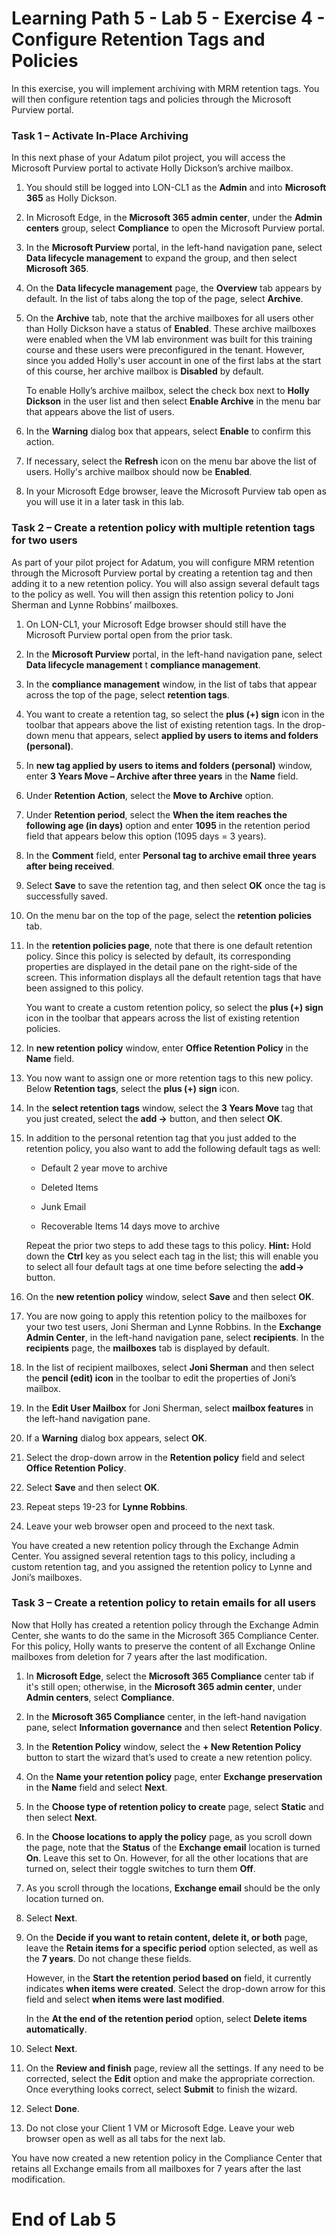 # Learning Path 5 - Lab 5 - Exercise 4 - Configure Retention Tags and Policies  

In this exercise, you will implement archiving with MRM retention tags. You will then configure retention tags and policies through the Microsoft Purview portal. 

### Task 1 – Activate In-Place Archiving

In this next phase of your Adatum pilot project, you will access the Microsoft Purview portal to activate Holly Dickson’s archive mailbox.   

1. You should still be logged into LON-CL1 as the **Admin** and into **Microsoft 365** as Holly Dickson.

2. In Microsoft Edge, in the **Microsoft 365 admin center**, under the **Admin centers** group, select **Compliance** to open the Microsoft Purview portal.

3. In the **Microsoft Purview** portal, in the left-hand navigation pane, select **Data lifecycle management** to expand the group, and then select **Microsoft 365**. 

4. On the **Data lifecycle management** page, the **Overview** tab appears by default. In the list of tabs along the top of the page, select **Archive**.

5. On the **Archive** tab, note that the archive mailboxes for all users other than Holly Dickson have a status of **Enabled**. These archive mailboxes were enabled when the VM lab environment was built for this training course and these users were preconfigured in the tenant. However, since you added Holly's user account in one of the first labs at the start of this course, her archive mailbox is **Disabled** by default. <br/>

	To enable Holly’s archive mailbox, select the check box next to **Holly Dickson** in the user list and then select **Enable Archive** in the menu bar that appears above the list of users.

6. In the **Warning** dialog box that appears, select **Enable** to confirm this action.

7. If necessary, select the **Refresh** icon on the menu bar above the list of users. Holly's archive mailbox should now be **Enabled**.

8. In your Microsoft Edge browser, leave the Microsoft Purview tab open as you will use it in a later task in this lab. 
 

### Task 2 – Create a retention policy with multiple retention tags for two users

As part of your pilot project for Adatum, you will configure MRM retention through the Microsoft Purview portal by creating a retention tag and then adding it to a new retention policy. You will also assign several default tags to the policy as well. You will then assign this retention policy to Joni Sherman and Lynne Robbins’ mailboxes.

1. On LON-CL1, your Microsoft Edge browser should still have the Microsoft Purview portal open from the prior task.

2. In the **Microsoft Purview** portal, in the left-hand navigation pane, select **Data lifecycle management** t **compliance management**.

3. In the **compliance management** window, in the list of tabs that appear across the top of the page, select **retention tags**.

4. You want to create a retention tag, so select the **plus (+) sign** icon in the toolbar that appears above the list of existing retention tags. In the drop-down menu that appears, select **applied by users to items and folders (personal)**.

5. In **new tag applied by users to items and folders (personal)** window, enter **3 Years Move – Archive after three years** in the **Name** field.

6. Under **Retention Action**, select the **Move to Archive** option.

7. Under **Retention period**, select the **When the item reaches the following age (in days)** option and enter **1095** in the retention period field that appears below this option (1095 days = 3 years).

8. In the **Comment** field, enter **Personal tag to archive email three years after being received**.

9. Select **Save** to save the retention tag, and then select **OK** once the tag is successfully saved.

10. On the menu bar on the top of the page, select the **retention policies** tab.

11. In the **retention policies page**, note that there is one default retention policy. Since this policy is selected by default, its corresponding properties are displayed in the detail pane on the right-side of the screen. This information displays all the default retention tags that have been assigned to this policy. <br/>

	You want to create a custom retention policy, so select the **plus (+) sign** icon in the toolbar that appears across the list of existing retention policies. 

12. In **new retention policy** window, enter **Office Retention Policy** in the **Name** field.

13. You now want to assign one or more retention tags to this new policy. Below **Retention tags**, select the **plus (+) sign** icon.

14. In the **select retention tags** window, select the **3 Years Move** tag that you just created, select the **add -&gt;** button, and then select **OK**.

15. In addition to the personal retention tag that you just added to the retention policy, you also want to add the following default tags as well:

	- Default 2 year move to archive

	- Deleted Items

	- Junk Email

	- Recoverable Items 14 days move to archive

	Repeat the prior two steps to add these tags to this policy. **Hint:** Hold down the **Ctrl** key as you select each tag in the list; this will enable you to select all four default tags at one time before selecting the **add-&gt;** button.

16. On the **new retention policy** window, select **Save** and then select **OK**.

17. You are now going to apply this retention policy to the mailboxes for your two test users, Joni Sherman and Lynne Robbins. In the **Exchange Admin Center**, in the left-hand navigation pane, select **recipients**. In the **recipients** page, the **mailboxes** tab is displayed by default. 

18. In the list of recipient mailboxes, select **Joni Sherman** and then select the **pencil (edit) icon** in the toolbar to edit the properties of Joni’s mailbox.

19. In the **Edit User Mailbox** for Joni Sherman, select **mailbox features** in the left-hand navigation pane.

20. If a **Warning** dialog box appears, select **OK**.

21. Select the drop-down arrow in the **Retention policy** field and select **Office Retention Policy**.

22. Select **Save** and then select **OK**.

23. Repeat steps 19-23 for **Lynne Robbins**.

24. Leave your web browser open and proceed to the next task.

You have created a new retention policy through the Exchange Admin Center. You assigned several retention tags to this policy, including a custom retention tag, and you assigned the retention policy to Lynne and Joni’s mailboxes.


### Task 3 – Create a retention policy to retain emails for all users

Now that Holly has created a retention policy through the Exchange Admin Center, she wants to do the same in the Microsoft 365 Compliance Center. For this policy, Holly wants to preserve the content of all Exchange Online mailboxes from deletion for 7 years after the last modification. 

1. In **Microsoft Edge**, select the **Microsoft 365 Compliance** center tab if it's still open; otherwise, in the **Microsoft 365 admin center**, under **Admin centers**, select **Compliance**.

2. In the **Microsoft 365 Compliance** center, in the left-hand navigation pane, select **Information governance** and then select **Retention Policy**.

3. In the **Retention Policy** window, select the **+ New Retention Policy** button to start the wizard that’s used to create a new retention policy.

4. On the **Name your retention policy** page, enter **Exchange preservation** in the **Name** field and select **Next**.

1. In the **Choose type of retention policy to create** page, select **Static** and then select **Next**.

5. In the **Choose locations to apply the policy** page, as you scroll down the page, note that the **Status** of the **Exchange email** location is turned **On**. Leave this set to On. However, for all the other locations that are turned on, select their toggle switches to turn them **Off**.

6. As you scroll through the locations, **Exchange email** should be the only location turned on.

7. Select **Next**.

8. On the **Decide if you want to retain content, delete it, or both** page, leave the **Retain items for a specific period** option selected, as well as the **7 years**. Do not change these fields.<br/>

	However, in the **Start the retention period based on** field, it currently indicates **when items were created**. Select the drop-down arrow for this field and select **when items were last modified**. <br/>
	
	In the **At the end of the retention period** option, select **Delete items automatically**.

9. Select **Next**.

10. On the **Review and finish** page, review all the settings. If any need to be corrected, select the **Edit** option and make the appropriate correction. Once everything looks correct, select **Submit** to finish the wizard.

12. Select **Done**.

11. Do not close your Client 1 VM or Microsoft Edge. Leave your web browser open as well as all tabs for the next lab.

You have now created a new retention policy in the Compliance Center that retains all Exchange emails from all mailboxes for 7 years after the last modification.

 # End of Lab 5
 
